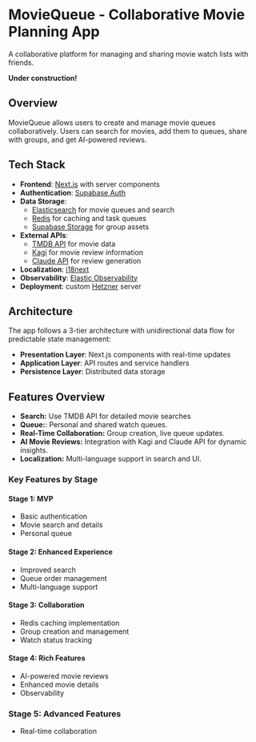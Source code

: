 # MovieQueue - Collaborative Movie Planning App

A collaborative platform for managing and sharing movie watch lists with friends.

**Under construction!**

## Overview

MovieQueue allows users to create and manage movie queues collaboratively. Users can search for movies, add them to queues, share with groups, and get AI-powered reviews.

## Tech Stack

- **Frontend**: [Next.js](https://nextjs.org/) with server components
- **Authentication**: [Supabase Auth](https://supabase.com/auth)
- **Data Storage**:
  - [Elasticsearch](https://www.elastic.co/) for movie queues and search
  - [Redis](https://redis.io/) for caching and task queues
  - [Supabase Storage](https://supabase.com/storage) for group assets
- **External APIs**:
  - [TMDB API](https://www.themoviedb.org/documentation/api) for movie data
  - [Kagi](https://kagi.com/) for movie review information
  - [Claude API](https://www.anthropic.com/claude) for review generation
- **Localization**: [i18next](https://www.i18next.com/)
- **Observability**: [Elastic Observability](https://www.elastic.co/observability)
- **Deployment**: custom [Hetzner](https://www.hetzner.com/cloud) server

## Architecture

The app follows a 3-tier architecture with unidirectional data flow for predictable state management:

- **Presentation Layer**: Next.js components with real-time updates
- **Application Layer**: API routes and service handlers
- **Persistence Layer**: Distributed data storage

## Features Overview

- **Search:** Use TMDB API for detailed movie searches
- **Queue:**: Personal and shared watch queues.
- **Real-Time Collaboration:** Group creation, live queue updates.
- **AI Movie Reviews:** Integration with Kagi and Claude API for dynamic insights.
- **Localization:** Multi-language support in search and UI.

### Key Features by Stage

#### Stage 1: MVP

- Basic authentication
- Movie search and details
- Personal queue

#### Stage 2: Enhanced Experience

- Improved search
- Queue order management
- Multi-language support

#### Stage 3: Collaboration

- Redis caching implementation
- Group creation and management
- Watch status tracking

#### Stage 4: Rich Features

- AI-powered movie reviews
- Enhanced movie details
- Observability

### Stage 5: Advanced Features

- Real-time collaboration
